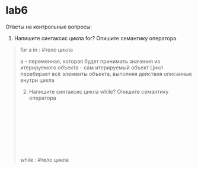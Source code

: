 # lab6
Ответы на контрольные вопросы:
1. Напишите синтаксис цикла for? Опишите семантику оператора.

>for a in <object>:
>	#тело цикла

a - переменная, которая будет принимать значения из итерируемого объекта
<object> - сам итерируемый объект
Цикл перебирает всё элементы объекта, выполняя действия описанные внутри цикла

2. Напишите синтаксис цикла while? Опишите семантику оператора

while <object>:
	#тело цикла
<object> - объект, которые может принимать значения True и False, либо неявно преобразованный к ним
Цикл выполняется, пока значение boolean_object принимает значение True

3. Каким образом модуль подключается к программе?

Модуль можно подключить командой import module

4. Поясните значение строки программы: if __name__ == "__main__":

Условие выполняется, если файл в котором оно написано запускается как основная программа.

5. Что такое __name__, __main__?

__name__ - особая переменная, которая изменяется в зависимости от того каким образом запущен файл
__main__ - значение, которое присваивается интерпритатором переменной __name__, если файл запущен как основная программа

6. Каким образом можно открыть файл на чтение? на запись?

file = open(filename, mode)

mode:

'r' - для чтения
'w' - для записи, при этом создается новый файл
'a' - для записи, в существующий файл

7. Что произойдет, если мы с помощью функции open попробуем открыть несуществующий файл?

Если открыть в режиме чтения, то выбросится исключение FileNotFoundError
Если открыть в режиме записи, то он будет создан

8. Определите значение переменной S после выполнения следующих операторов:
1.

s=0
i=0
while i<5 :
	i+=1
s+=1/i
s=0
i=1
while i>1 :
	s=s+1/i
i=i-1
s=1
n=1
for i in range(2, n) :
	s=s+1/i
0.2
0
1
